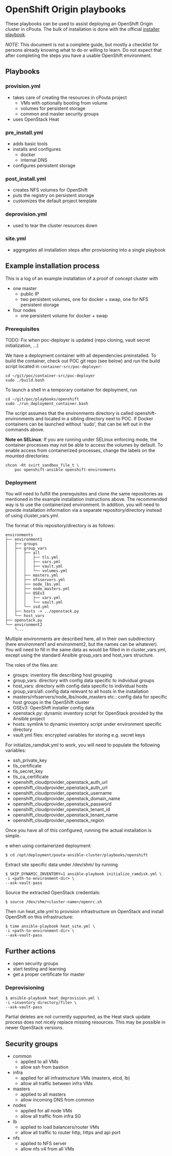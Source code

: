 # OpenShift Origin playbooks

These playbooks can be used to assist deploying an OpenShift Origin cluster in cPouta. The bulk of installation
is done with the official [installer playbook](https://github.com/openshift/openshift-ansible).

*NOTE:* This document is not a complete guide, but mostly a checklist for persons already knowing
what to do or willing to learn. Do not expect that after completing the steps you have a usable OpenShift environment.

## Playbooks

### provision.yml

- takes care of creating the resources in cPouta project
    - VMs with optionally booting from volume
    - volumes for persistent storage
    - common and master security groups
- uses OpenStack Heat

### pre_install.yml

- adds basic tools
- installs and configures
    - docker
    - internal DNS
- configures persistent storage

### post_install.yml

- creates NFS volumes for OpenShift
- puts the registry on persistent storage
- customizes the default project template

### deprovision.yml

- used to tear the cluster resources down

### site.yml

- aggregates all installation steps after provisioning into a single playbook

## Example installation process

This is a log of an example installation of a proof of concept cluster with

- one master
    - public IP
    - two persistent volumes, one for docker + swap, one for NFS persistent storage
- four nodes
    - one persistent volume for docker + swap

### Prerequisites

TODO: Fix when poc-deployer is updated (repo cloning, vault secret initialization, ...)

We have a deployment container with all dependencies preinstalled. To build the container, 
check out POC git repo (see below) and run the build script located in `container-src/poc-deployer`:
 
    cd ~/git/poc/container-src/poc-deployer 
    sudo ./build.bash
    
To launch a shell in a temporary container for deployment, run

    cd ~/git/poc/playbooks/openshift
    sudo ./run_deployment_container.bash

The script assumes that the environments directory is called openshift-environments and located
in a sibling directory next to POC. If Docker containers can be launched without 'sudo',
that can be left out in the commands above.

__Note on SELinux__: If you are running under SELinux enforcing mode, the container processes
may not be able to access the volumes by default. To enable access from containerized 
processes, change the labels on the mounted directories:
 
    chcon -Rt svirt_sandbox_file_t \
        poc openshift-ansible openshift-environments

### Deployment

You will need to fulfill the prerequisites and clone the same repositories as
mentioned in the example installation instructions above. The recommended way 
is to use the containerized environment. In addition, you will
need to provide installation information via a separate repository/directory
instead of using cluster_vars.yml.

The format of this repository/directory is as follows:

```
environments
├── environment1
│   ├── groups
│   ├── group_vars
│   │   ├── all
│   │   │   ├── tls.yml
│   │   │   ├── vars.yml
│   │   │   ├── vault.yml
│   │   │   └── volumes.yml
│   │   ├── masters.yml
│   │   ├── nfsservers.yml
│   │   ├── node_lbs.yml
│   │   ├── node_masters.yml
│   │   ├── OSEv3
│   │   │   ├── vars.yml
│   │   │   └── vault.yml
│   │   └── ssd.yml
│   ├── hosts -> ../openstack.py
│   └── host_vars
├── openstack.py
└── environment2
    └...
```

Multiple environments are described here, all in their own subdirectory (here
environment1 and environment2, but the names can be whatever). You will need to
fill in the same data as would be filled in in cluster_vars.yml, except using
the standard Ansible group_vars and host_vars structure.

The roles of the files are:
  * groups: inventory file describing host grouping
  * group_vars: directory with config data specific to individual groups
  * host_vars: directory with config data specific to individual hosts
  * group_vars/all: config data relevant to all hosts in the installation
  * masters/nfsservers/node_lbs/node_masters etc.: config data for specific
    host groups in the OpenShift cluster
  * OSEv3: OpenShift installer config data
  * openstack.py: dynamic inventory script for OpenStack provided by the
    Ansible project
  * hosts: symlink to dynamic inventory script under environment specific
    directory
  * vault.yml files: encrypted variables for storing e.g. secret keys

For initialize_ramdisk.yml to work, you will need to populate the following variables:

  * ssh_private_key
  * tls_certificate
  * tls_secret_key
  * tls_ca_certificate
  * openshift_cloudprovider_openstack_auth_url
  * openshift_cloudprovider_openstack_auth_url
  * openshift_cloudprovider_openstack_username
  * openshift_cloudprovider_openstack_domain_name
  * openshift_cloudprovider_openstack_password
  * openshift_cloudprovider_openstack_tenant_id
  * openshift_cloudprovider_openstack_tenant_name
  * openshift_cloudprovider_openstack_region

Once you have all of this configured, running the actual installation is simple.

e when using containerized deployment:

    $ cd /opt/deployment/pouta-ansible-cluster/playbooks/openshift

Extract site specific data under /dev/shm/<cluster-name> by running 

    $ SKIP_DYNAMIC_INVENTORY=1 ansible-playbook initialize_ramdisk.yml \
    -i <path-to-environment-dir> \
    --ask-vault-pass

Source the extracted OpenStack credentials:

    $ source /dev/shm/<cluster-name>/openrc.sh

Then run heat_site.yml to provision infrastructure on OpenStack and install
OpenShift on this infrastructure:

    $ time ansible-playbook heat_site.yml \
    -i <path-to-environment-dir> \
    --ask-vault-pass

## Further actions

- open security groups
- start testing and learning
- get a proper certificate for master

### Deprovisioning

    $ ansible-playbook heat_deprovision.yml \
    -i <inventory directory/file> \
    --ask-vault-pass

Partial deletes are not currently supported, as the Heat stack update process
does not nicely replace missing resources. This may be possible in newer
OpenStack versions.

## Security groups

- common
    - applied to all VMs
    - allow ssh from bastion
- infra
    - applied for all infrastructure VMs (masters, etcd, lb)
    - allow all traffic between infra VMs
- masters
    - applied to all masters
    - allow incoming DNS from common
- nodes
    - applied for all node VMs
    - allow all traffic from infra SG
- lb
    - applied to load balancers/router VMs
    - allow all traffic to router http, https and api port
- nfs
    - applied to NFS server
    - allow nfs v4 from all VMs
